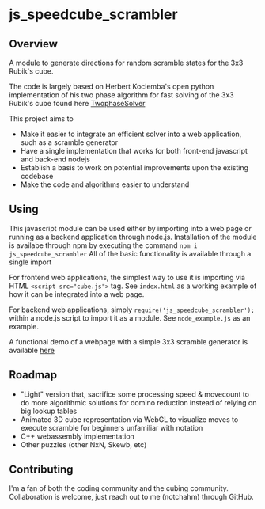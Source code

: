 # js_speedcube_scrambler

## Overview
A module to generate directions for random scramble states for the 3x3 Rubik's cube.

The code is largely based on Herbert Kociemba's open python implementation of his
two phase algorithm for fast solving of the 3x3 Rubik's cube found here
[TwophaseSolver](https://github.com/hkociemba/RubiksCube-TwophaseSolver/tree/master)

This project aims to
- Make it easier to integrate an efficient solver into a web application, such as a scramble generator
- Have a single implementation that works for both front-end javascript and back-end nodejs
- Establish a basis to work on potential improvements upon the existing codebase
- Make the code and algorithms easier to understand

## Using
This javascript module can be used either by importing into a web page or running as a backend application through node.js.
Installation of the module is availabe through npm by executing the command ``npm i js_speedcube_scrambler``
All of the basic functionality is available through a single import

For frontend web applications, the simplest way to use it is importing via HTML ``<script src="cube.js">`` tag. See ``index.html`` as a working example of how it can be integrated into a web page.

For backend web applications, simply ``require('js_speedcube_scrambler');`` within a node.js script to import it as a module. See ``node_example.js`` as an example.


A functional demo of a webpage with a simple 3x3 scramble generator is available [here](https://notchahm.github.io/js_speedcube_scrambler/)

## Roadmap
- "Light" version that, sacrifice some processing speed & movecount to do more algorithmic solutions for domino reduction instead of relying on big lookup tables
- Animated 3D cube representation via WebGL to visualize moves to execute scramble for beginners unfamiliar with notation
- C++ webassembly implementation
- Other puzzles (other NxN, Skewb, etc)

## Contributing
I'm a fan of both the coding community and the cubing community. Collaboration is welcome, just reach out to me (notchahm) through GitHub.
